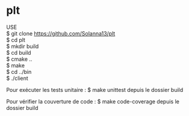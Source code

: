 # plt

USE <br/>
$ git clone https://github.com/Solanna13/plt <br/>
$ cd plt <br/>
$ mkdir build <br/>
$ cd build <br/>
$ cmake .. <br/>
$ make <br/>
$ cd ../bin <br/>
$ ./client <br/>

Pour exécuter les tests unitaire : 
$ make unittest depuis le dossier build <br/>

Pour vérifier la couverture de code : 
$ make code-coverage depuis le dossier build <br/>
